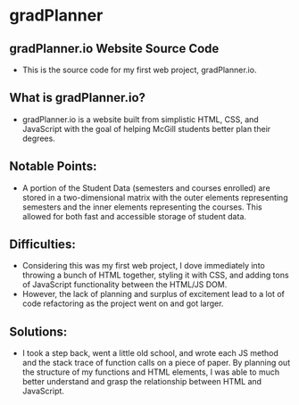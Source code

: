 # gradPlanner

## gradPlanner.io Website Source Code

- This is the source code for my first web project, gradPlanner.io.

## What is gradPlanner.io?

- gradPlanner.io is a website built from simplistic HTML, CSS, and JavaScript with the goal of helping McGill students better plan
their degrees.

## Notable Points:

- A portion of the Student Data (semesters and courses enrolled) are stored in a two-dimensional matrix with the outer elements 
representing semesters and the inner elements representing the courses. This allowed for both fast and accessible storage of student data. 

## Difficulties:

- Considering this was my first web project, I dove immediately into throwing a bunch of HTML together, styling it with CSS, and
adding tons of JavaScript functionality between the HTML/JS DOM.
- However, the lack of planning and surplus of excitement lead to a lot of code refactoring as the project went on and got larger.

## Solutions:

- I took a step back, went a little old school, and wrote each JS method and the stack trace of function calls on a piece of paper.
By planning out the structure of my functions and HTML elements, I was able to much better understand and grasp the relationship between
HTML and JavaScript.

